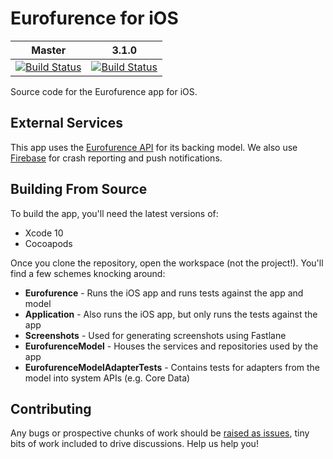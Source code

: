 # Eurofurence for iOS

Master | 3.1.0
------ | ------
[![Build Status](https://app.bitrise.io/app/5b6b557ef37c13bc/status.svg?token=0LTkUzpKBZi3QWMWVyXTPA&branch=master)](https://app.bitrise.io/app/5b6b557ef37c13bc) | [![Build Status](https://app.bitrise.io/app/5b6b557ef37c13bc/status.svg?token=0LTkUzpKBZi3QWMWVyXTPA&branch=release/3.1.0)](https://app.bitrise.io/app/5b6b557ef37c13bc)

Source code for the Eurofurence app for iOS.

## External Services

This app uses the [Eurofurence API](https://app.eurofurence.org/swagger/v2/ui/) for its backing model. We also use [Firebase](https://firebase.google.com) for crash reporting and push notifications.

## Building From Source

To build the app, you'll need the latest versions of:

- Xcode 10
- Cocoapods

Once you clone the repository, open the workspace (not the project!). You'll find a few schemes knocking around:

- **Eurofurence** - Runs the iOS app and runs tests against the app and model
- **Application** - Also runs the iOS app, but only runs the tests against the app
- **Screenshots** - Used for generating screenshots using Fastlane
- **EurofurenceModel** - Houses the services and repositories used by the app
- **EurofurenceModelAdapterTests** - Contains tests for adapters from the model into system APIs (e.g. Core Data)

## Contributing

Any bugs or prospective chunks of work should be [raised as issues](https://github.com/eurofurence/ef-app_ios/issues/new), tiny bits of work included to drive discussions. Help us help you!
